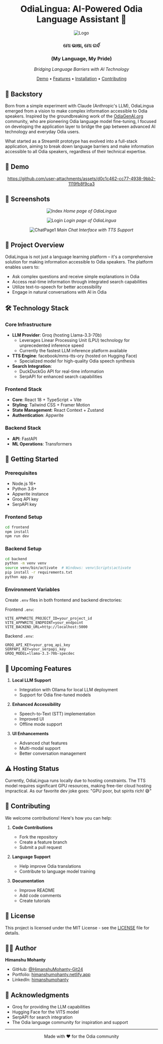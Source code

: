 <div align="center">

# OdiaLingua: AI-Powered Odia Language Assistant 🌟

![Logo](https://github.com/user-attachments/assets/d3a4c075-ad80-4564-b4eb-1aec11ad479f)

### ମୋ ଭାଷା, ମୋ ଗର୍ବ 
### (My Language, My Pride)

*Bridging Language Barriers with AI Technology*

[Demo](#demo) • [Features](#features) • [Installation](#installation) • [Contributing](#contributing)

</div>

## 📖 Backstory

Born from a simple experiment with Claude (Anthropic's LLM), OdiaLingua emerged from a vision to make complex information accessible to Odia speakers. Inspired by the groundbreaking work of the [OdiaGenAI.org](https://OdiaGenAI.org) community, who are pioneering Odia language model fine-tuning, I focused on developing the application layer to bridge the gap between advanced AI technology and everyday Odia users.

What started as a Streamlit prototype has evolved into a full-stack application, aiming to break down language barriers and make information accessible to all Odia speakers, regardless of their technical expertise.

## 🎥 Demo

<div align="center">



https://github.com/user-attachments/assets/d0c1c462-cc77-4938-9bb2-1119fb8f9ca3



</div>

## 📸 Screenshots

<div align="center">

![Index](https://github.com/user-attachments/assets/5dfa2ccf-ae74-4c0a-88a0-ab74689c1558)
*Home page of OdiaLingua*

![Login](https://github.com/user-attachments/assets/8050b559-8a85-4e24-b1a7-7846bf64356a)
*Login page of OdiaLingua*

![ChatPage1](https://github.com/user-attachments/assets/1ef7bd5a-86be-40c9-8429-c284b10723d8)
*Main Chat Interface with TTS Support*
</div>

## 🎯 Project Overview

OdiaLingua is not just a language learning platform – it's a comprehensive solution for making information accessible to Odia speakers. The platform enables users to:
- Ask complex questions and receive simple explanations in Odia
- Access real-time information through integrated search capabilities
- Utilize text-to-speech for better accessibility
- Engage in natural conversations with AI in Odia

## 🛠️ Technology Stack

### Core Infrastructure
- **LLM Provider**: Groq (hosting Llama-3.3-70b)
  - Leverages Linear Processing Unit (LPU) technology for unprecedented inference speed
  - Currently the fastest LLM inference platform available
- **TTS Engine**: facebook/mms-tts-ory (hosted on Hugging Face)
  - Specialized model for high-quality Odia speech synthesis
- **Search Integration**: 
  - DuckDuckGo API for real-time information
  - SerpAPI for enhanced search capabilities

### Frontend Stack
- **Core**: React 18 + TypeScript + Vite
- **Styling**: Tailwind CSS + Framer Motion
- **State Management**: React Context + Zustand
- **Authentication**: Appwrite

### Backend Stack
- **API**: FastAPI
- **ML Operations**: Transformers
  
## 🚀 Getting Started

### Prerequisites
- Node.js 16+
- Python 3.8+
- Appwrite instance
- Groq API key
- SerpAPI key

### Frontend Setup
```bash
cd frontend
npm install
npm run dev
```

### Backend Setup
```bash
cd backend
python -m venv venv
source venv/bin/activate  # Windows: venv\Scripts\activate
pip install -r requirements.txt
python app.py
```

### Environment Variables
Create `.env` files in both frontend and backend directories:

Frontend `.env`:
```env
VITE_APPWRITE_PROJECT_ID=your_project_id
VITE_APPWRITE_ENDPOINT=your_endpoint
VITE_BACKEND_URL=http://localhost:5000
```

Backend `.env`:
```env
GROQ_API_KEY=your_groq_api_key
SERPAPI_KEY=your_serpapi_key
GROQ_MODEL=llama-3.3-70b-specdec
```

## 🔮 Upcoming Features

1. **Local LLM Support**
   - Integration with Ollama for local LLM deployment
   - Support for Odia fine-tuned models
   
2. **Enhanced Accessibility**
   - Speech-to-Text (STT) implementation
   - Improved UI
   - Offline mode support

3. **UI Enhancements**
   - Advanced chat features
   - Multi-modal support
   - Better conversation management

## ⚠️ Hosting Status

Currently, OdiaLingua runs locally due to hosting constraints. The TTS model requires significant GPU resources, making free-tier cloud hosting impractical. As our favorite dev joke goes: "GPU poor, but spirits rich! 😅"

## 🤝 Contributing

We welcome contributions! Here's how you can help:

1. **Code Contributions**
   - Fork the repository
   - Create a feature branch
   - Submit a pull request

2. **Language Support**
   - Help improve Odia translations
   - Contribute to language model training

3. **Documentation**
   - Improve README
   - Add code comments
   - Create tutorials

## 📝 License

This project is licensed under the MIT License - see the [LICENSE](LICENSE) file for details.

## 👨‍💻 Author

**Himanshu Mohanty**
- GitHub: [@HimanshuMohanty-Git24](https://github.com/HimanshuMohanty-Git24)
- Portfolio: [himanshumohanty.netlify.app](https://himanshumohanty.netlify.app)
- LinkedIn: [himanshumohanty](https://www.linkedin.com/in/himanshumohanty)

## 🙏 Acknowledgments

- Groq for providing the LLM capabilities
- Hugging Face for the VITS model
- SerpAPI for search integration
- The Odia language community for inspiration and support

<div align="center">

---

Made with ❤️ for the Odia community

</div>
